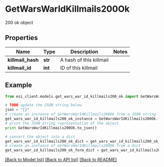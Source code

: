 # GetWarsWarIdKillmails200Ok

200 ok object

## Properties

Name | Type | Description | Notes
------------ | ------------- | ------------- | -------------
**killmail_hash** | **str** | A hash of this killmail | 
**killmail_id** | **int** | ID of this killmail | 

## Example

```python
from esi_client.models.get_wars_war_id_killmails200_ok import GetWarsWarIdKillmails200Ok

# TODO update the JSON string below
json = "{}"
# create an instance of GetWarsWarIdKillmails200Ok from a JSON string
get_wars_war_id_killmails200_ok_instance = GetWarsWarIdKillmails200Ok.from_json(json)
# print the JSON string representation of the object
print GetWarsWarIdKillmails200Ok.to_json()

# convert the object into a dict
get_wars_war_id_killmails200_ok_dict = get_wars_war_id_killmails200_ok_instance.to_dict()
# create an instance of GetWarsWarIdKillmails200Ok from a dict
get_wars_war_id_killmails200_ok_form_dict = get_wars_war_id_killmails200_ok.from_dict(get_wars_war_id_killmails200_ok_dict)
```
[[Back to Model list]](../README.md#documentation-for-models) [[Back to API list]](../README.md#documentation-for-api-endpoints) [[Back to README]](../README.md)


